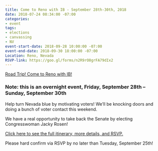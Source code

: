 ```yaml
---
title: Come to Reno with IB - September 28th-30th, 2018
date: 2018-07-24 08:34:00 -07:00
categories:
- event
tags:
- elections
- canvassing
- NV
event-start-date: 2018-09-28 10:00:00 -07:00
event-end-date: 2018-09-30 18:00:00 -07:00
Location: Reno, Nevada
RSVP-link: https://goo.gl/forms/n2R9rO8grFA79dIx2
---
```


[Road Trip! Come to Reno with IB!](https://goo.gl/forms/p6yk4mKbh915k7Nn1)

### Note: this is an overnight event, Friday, September 28th – Sunday, September 30th

Help turn Nevada blue by motivating voters! We’ll be knocking doors and doing a bunch of voter contact this weekend. 

We have a real opportunity to take back the Senate by electing Congresswoman Jacky Rosen! 

[Click here to see the full itinerary, more details, and RSVP.](https://goo.gl/forms/p6yk4mKbh915k7Nn1)

Please hard confirm via RSVP by no later than Tuesday, September 25th!